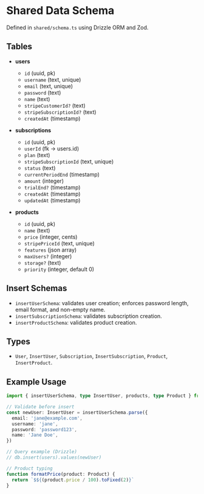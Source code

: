 # Shared Data Schema

Defined in `shared/schema.ts` using Drizzle ORM and Zod.

## Tables
- **users**
  - `id` (uuid, pk)
  - `username` (text, unique)
  - `email` (text, unique)
  - `password` (text)
  - `name` (text)
  - `stripeCustomerId?` (text)
  - `stripeSubscriptionId?` (text)
  - `createdAt` (timestamp)

- **subscriptions**
  - `id` (uuid, pk)
  - `userId` (fk -> users.id)
  - `plan` (text)
  - `stripeSubscriptionId` (text, unique)
  - `status` (text)
  - `currentPeriodEnd` (timestamp)
  - `amount` (integer)
  - `trialEnd?` (timestamp)
  - `createdAt` (timestamp)
  - `updatedAt` (timestamp)

- **products**
  - `id` (uuid, pk)
  - `name` (text)
  - `price` (integer, cents)
  - `stripePriceId` (text, unique)
  - `features` (json array)
  - `maxUsers?` (integer)
  - `storage?` (text)
  - `priority` (integer, default 0)

## Insert Schemas
- `insertUserSchema`: validates user creation; enforces password length, email format, and non-empty name.
- `insertSubscriptionSchema`: validates subscription creation.
- `insertProductSchema`: validates product creation.

## Types
- `User`, `InsertUser`, `Subscription`, `InsertSubscription`, `Product`, `InsertProduct`.

## Example Usage
```ts
import { insertUserSchema, type InsertUser, products, type Product } from '@shared/schema'

// Validate before insert
const newUser: InsertUser = insertUserSchema.parse({
  email: 'jane@example.com',
  username: 'jane',
  password: 'password123',
  name: 'Jane Doe',
})

// Query example (Drizzle)
// db.insert(users).values(newUser)

// Product typing
function formatPrice(product: Product) {
  return `$${(product.price / 100).toFixed(2)}`
}
```
